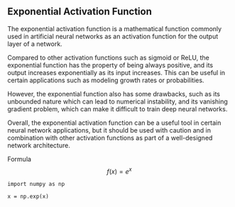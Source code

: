 ## Exponential Activation Function 

The exponential activation function is a mathematical function commonly used in artificial neural networks as an activation function for the output layer of a network.

Compared to other activation functions such as sigmoid or ReLU, the exponential function has the property of being always positive, and its output increases exponentially as its input increases. This can be useful in certain applications such as modeling growth rates or probabilities.

However, the exponential function also has some drawbacks, such as its unbounded nature which can lead to numerical instability, and its vanishing gradient problem, which can make it difficult to train deep neural networks.

Overall, the exponential activation function can be a useful tool in certain neural network applications, but it should be used with caution and in combination with other activation functions as part of a well-designed network architecture.

Formula $$f(x) = e^x$$

```
import numpy as np

x = np.exp(x)
```
